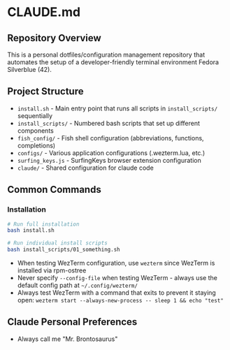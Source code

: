 # CLAUDE.md

## Repository Overview

This is a personal dotfiles/configuration management repository that automates the setup of a developer-friendly terminal environment Fedora Silverblue (42).

## Project Structure

- `install.sh` - Main entry point that runs all scripts in `install_scripts/` sequentially
- `install_scripts/` - Numbered bash scripts that set up different components
- `fish_config/` - Fish shell configuration (abbreviations, functions, completions)
- `configs/` - Various application configurations (.wezterm.lua, etc.)
- `surfing_keys.js` - SurfingKeys browser extension configuration
- `claude/` - Shared configuration for claude code

## Common Commands

### Installation

```bash
# Run full installation
bash install.sh

# Run individual install scripts
bash install_scripts/01_something.sh
```

- When testing WezTerm configuration, use `wezterm` since WezTerm is installed via rpm-ostree
- Never specify `--config-file` when testing WezTerm - always use the default config path at `~/.config/wezterm/`
- Always test WezTerm with a command that exits to prevent it staying open: `wezterm start --always-new-process -- sleep 1 && echo "test"`

## Claude Personal Preferences

- Always call me "Mr. Brontosaurus"
